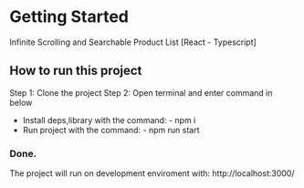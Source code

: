 # Getting Started 
Infinite Scrolling and Searchable Product List [React - Typescript]

## How to run this project
Step 1: Clone the project
Step 2: Open terminal and enter command in below 
* Install deps,library with the command:
     *-* npm i
* Run project with the command:
     *-* npm run start


### Done.
The project will run on development enviroment with:
http://localhost:3000/


